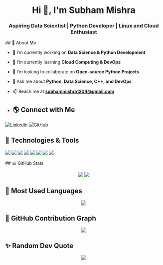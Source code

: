 <h1 align="center">Hi 👋, I'm Subham Mishra</h1>
<h3 align="center">Aspiring Data Scientist | Python Developer | Linux and Cloud Enthusiast</h3>
## 🧐 About Me

- 🔭 I’m currently working on **Data Science & Python Development**
- 🌱 I’m currently learning **Cloud Computing & DevOps**
- 👯 I’m looking to collaborate on **Open-source Python Projects**
- 💬 Ask me about **Python, Data Science, C++, and DevOps**
- 📫 Reach me at **subhammishra1204@gmail.com**

- ## 🌎 Connect with Me
<p align="left">
<a href="https://linkedin.com/in/subham12" target="blank"><img align="center" src="https://img.shields.io/badge/LinkedIn-0077B5?style=for-the-badge&logo=linkedin&logoColor=white" alt="LinkedIn"/></a>
<a href="https://github.com/SubhamMishra1204" target="blank"><img align="center" src="https://img.shields.io/badge/GitHub-181717?style=for-the-badge&logo=github&logoColor=white" alt="GitHub"/></a>
</p>

## 🚀 Technologies & Tools
<p align="left">
<img src="https://img.shields.io/badge/-Python-3776AB?style=flat&logo=python&logoColor=white" />
<img src="https://img.shields.io/badge/-C++-00599C?style=flat&logo=c%2B%2B&logoColor=white" />
<img src="https://img.shields.io/badge/-Linux-FCC624?style=flat&logo=linux&logoColor=black" />
<img src="https://img.shields.io/badge/-Bash-4EAA25?style=flat&logo=gnu-bash&logoColor=white" />
<img src="https://img.shields.io/badge/-Django-092E20?style=flat&logo=django&logoColor=white" />
<img src="https://img.shields.io/badge/-JavaScript-F7DF1E?style=flat&logo=javascript&logoColor=black" />
<img src="https://img.shields.io/badge/-HTML-E34F26?style=flat&logo=html5&logoColor=white" />
<img src="https://img.shields.io/badge/-CSS-1572B6?style=flat&logo=css3&logoColor=white" />
</p>
## 📊 GitHub Stats
<p align="center">
<img src="https://github-readme-stats.vercel.app/api?username=SubhamMishra1204&show_icons=true&theme=dark" />
<img src="https://github-readme-streak-stats.herokuapp.com/?user=SubhamMishra1204&theme=dark" />
</p>

## 📌 Most Used Languages
<p align="center">
<img src="https://github-readme-stats.vercel.app/api/top-langs/?username=SubhamMishra1204&layout=compact&theme=dark" />
</p>

## 🚀 GitHub Contribution Graph
<p align="center">
<img src="https://github-readme-activity-graph.vercel.app/graph?username=SubhamMishra1204&theme=github-dark" />
</p>

## ✨ Random Dev Quote
<p align="center">
<img src="https://quotes-github-readme.vercel.app/api?type=horizontal&theme=dark" />
</p>


